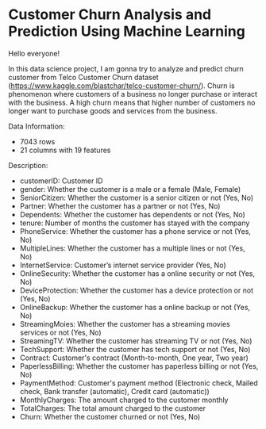 # Customer Churn Analysis and Prediction Using Machine Learning

Hello everyone!

In this data science project, I am gonna try to analyze and predict churn customer from Telco Customer Churn dataset (https://www.kaggle.com/blastchar/telco-customer-churn/). Churn is phenomenon where customers of a business no longer purchase or interact with the business. A high churn means that higher number of customers no longer want to purchase goods and services from the business.

Data Information:

* 7043 rows
* 21 columns with 19 features

Description:
* customerID: Customer ID
* gender: Whether the customer is a male or a female (Male, Female)
* SeniorCitizen: Whether the customer is a senior citizen or not (Yes, No)
* Partner: Whether the customer has a partner or not (Yes, No)
* Dependents: Whether the customer has dependents or not (Yes, No)
* tenure: Number of months the customer has stayed with the company
* PhoneService: Whether the customer has a phone service or not (Yes, No)
* MultipleLines: Whether the customer has a multiple lines or not (Yes, No)
* InternetService: Customer’s internet service provider (Yes, No)
* OnlineSecurity: Whether the customer has a online security or not (Yes, No)
* DeviceProtection: Whether the customer has a device protection or not (Yes, No)
* OnlineBackup: Whether the customer has a online backup or not (Yes, No)
* StreamingMoies: Whether the customer has a streaming movies services or not (Yes, No)
* StreamingTV: Whether the customer has streaming TV or not (Yes, No)
* TechSupport: Whether the customer has tech support or not (Yes, No)
* Contract: Customer's contract (Month-to-month, One year, Two year)
* PaperlessBilling: Whether the customer has paperless billing or not (Yes, No)
* PaymentMethod: Customer's payment method (Electronic check, Mailed check, Bank transfer (automatic), Credit card (automatic))
* MonthlyCharges: The amount charged to the customer monthly
* TotalCharges: The total amount charged to the customer
* Churn: Whether the customer churned or not (Yes, No)
